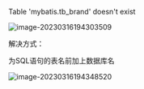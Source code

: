 Table 'mybatis.tb_brand' doesn't exist

![image-20230316194303509](https://typora-fcc.oss-cn-beijing.aliyuncs.com/pictures-PicGo/image-20230316194303509.png)

解决方式：

为SQL语句的表名前加上数据库名

![image-20230316194348520](https://typora-fcc.oss-cn-beijing.aliyuncs.com/pictures-PicGo/image-20230316194348520.png)